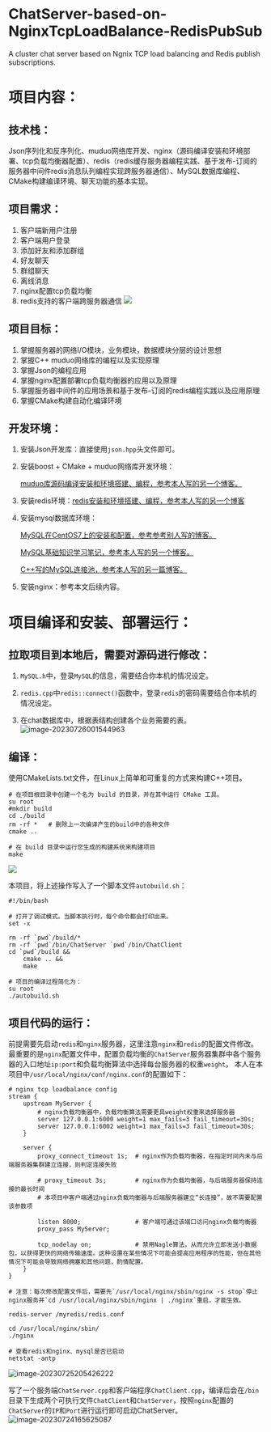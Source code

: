 # ChatServer-based-on-NginxTcpLoadBalance-RedisPubSub
A cluster chat server based on Ngnix TCP load balancing and Redis publish subscriptions.
# 项目内容：

## 技术栈：

Json序列化和反序列化、muduo网络库开发、nginx（源码编译安装和环境部署、tcp负载均衡器配置）、redis（redis缓存服务器编程实践、基于发布-订阅的服务器中间件redis消息队列编程实现跨服务器通信）、MySQL数据库编程、CMake构建编译环境、聊天功能的基本实现。

## 项目需求：

1. 客户端新用户注册
2. 客户端用户登录
3. 添加好友和添加群组
4. 好友聊天
5. 群组聊天
6. 离线消息
7. nginx配置tcp负载均衡
8. redis支持的客户端跨服务器通信
![](./pictures/Cluster_redis_pub-sub.png)
## 项目目标：

1. 掌握服务器的网络I/O模块，业务模块，数据模块分层的设计思想
2. 掌握C++ muduo网络库的编程以及实现原理
3. 掌握Json的编程应用
4. 掌握nginx配置部署tcp负载均衡器的应用以及原理
5. 掌握服务器中间件的应用场景和基于发布-订阅的redis编程实践以及应用原理
6. 掌握CMake构建自动化编译环境

## 开发环境：

1. 安装Json开发库：直接使用`json.hpp`头文件即可。

2. 安装boost + CMake + muduo网络库开发环境：

   [muduo库源码编译安装和环境搭建、编程，参考本人写的另一个博客。](https://blog.csdn.net/qq_44599368/article/details/131833423?spm=1001.2014.3001.5501)

3. 安装redis环境：[redis安装和环境搭建、编程，参考本人写的另一个博客](https://blog.csdn.net/qq_44599368/article/details/131773602?spm=1001.2014.3001.5501)

4. 安装mysql数据库环境：

   [MySQL在CentOS7上的安装和配置，参考参考别人写的博客。](https://blog.csdn.net/qq_45363033/article/details/107011716)

   [MySQL基础知识学习笔记，参考本人写的另一个博客。](https://blog.csdn.net/qq_44599368/article/details/127067092?spm=1001.2014.3001.5501)

   [C++写的MySQL连接池，参考本人写的另一篇博客。](https://blog.csdn.net/qq_44599368/article/details/130630606?spm=1001.2014.3001.5501)

5. 安装nginx：参考本文后续内容。

# 项目编译和安装、部署运行：
## 拉取项目到本地后，需要对源码进行修改：
1. `MySQL.h`中，登录`MySQL`的信息，需要结合你本机的情况设定。

2. `redis.cpp`中`redis::connect()`函数中，登录`redis`的密码需要结合你本机的情况设定。

3. 在chat数据库中，根据表结构创建各个业务需要的表。
![image-20230726001544963](./pictures/image-20230726001544963.png)
   
## 编译：

使用CMakeLists.txt文件，在Linux上简单和可重复的方式来构建C++项目。

```shell
# 在项目根目录中创建一个名为 build 的目录，并在其中运行 CMake 工具。
su root 
#mkdir build
cd ./build
rm -rf *   # 删除上一次编译产生的build中的各种文件
cmake ..

# 在 build 目录中运行您生成的构建系统来构建项目
make
```

![](./pictures/project_compile.png)

本项目，将上述操作写入了一个脚本文件`autobuild.sh`：

```shell
#!/bin/bash

# 打开了调试模式。当脚本执行时，每个命令都会打印出来。
set -x

rm -rf `pwd`/build/*
rm -rf `pwd`/bin/ChatServer `pwd`/bin/ChatClient
cd `pwd`/build &&
	cmake .. &&
	make
```

```shell
# 项目的编译过程简化为：
su root
./autobuild.sh
```

## 项目代码的运行：

前提需要先启动`redis`和`nginx`服务器，这里注意`nginx`和`redis`的配置文件修改。
最重要的是`nginx`配置文件中，配置负载均衡的`ChatServer`服务器集群中各个服务器的入口地址`ip:port`和负载均衡算法中选择每台服务器的权重`weight`。
本人在本项目中`/usr/local/nginx/conf/nginx.conf`的配置如下：
```shell
# nginx tcp loadbalance config
stream {
    upstream MyServer {
    	# nginx负载均衡器中，负载均衡算法需要更具weight权重来选择服务器
        server 127.0.0.1:6000 weight=1 max_fails=3 fail_timeout=30s;
        server 127.0.0.1:6002 weight=1 max_fails=3 fail_timeout=30s;
    }

    server {
        proxy_connect_timeout 1s;  # nginx作为负载均衡器，在指定时间内未与后端服务器集群建立连接，则判定连接失败
        
        # proxy_timeout 3s;        # nginx作为负载均衡器，与后端服务器保持连接的最长时间
        # 本项目中客户端通过nginx负载均衡器与后端服务器建立“长连接”，故不需要配置该参数项
        
        listen 8000;               # 客户端可通过该端口访问nginx负载均衡器
        proxy_pass MyServer;
        
        tcp_nodelay on;            # 禁用Nagle算法，从而允许立即发送小数据包，以获得更快的网络传输速度。这种设置在某些情况下可能会提高应用程序的性能，但在其他情况下可能会导致网络拥塞和其他问题，酌情配置。  
    }
}

# 注意：每次修改配置文件后，需要先`/usr/local/nginx/sbin/nginx -s stop`停止nginx服务并`cd /usr/local/nginx/sbin/nginx | ./nginx`重启，才能生效。
```

```shell
redis-server /myredis/redis.conf

cd /usr/local/nginx/sbin/
./nginx

# 查看redis和nginx、mysql是否已启动
netstat -antp
```
![image-20230725205426222](./pictures/image-20230725205426222.png)

写了一个服务端`ChatServer.cpp`和客户端程序`ChatClient.cpp`，编译后会在`/bin`目录下生成两个可执行文件`ChatClient`和`ChatServer`，按照`nginx`配置的`ChatServer`的`IP`和`Port`进行运行即可启动ChatServer。
![image-20230724165625087](./pictures/image-20230724165625087.png)

